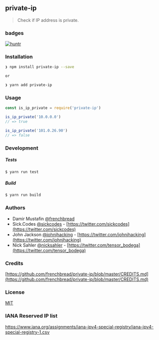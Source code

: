 private-ip
--

> Check if IP address is private.

### badges

[![huntr](https://cdn.huntr.dev/huntr_security_badge_mono.svg)](https://huntr.dev)

### Installation

```bash
❯ npm install private-ip --save

or

❯ yarn add private-ip
```

### Usage

```js
const is_ip_private = require('private-ip')

is_ip_private('10.0.0.0')
// => true

is_ip_private('101.0.26.90')
// => false

```

### Development

##### Tests

```bash
$ yarn run test
```

##### Build

```bash
$ yarn run build
```

### Authors

- Damir Mustafin [@frenchbread](https://github.com/frenchbread)
- Sick.Codes [@sickcodes](https://github.com/sickcodes) - [https://twitter.com/sickcodes](https://twitter.com/sickcodes)
- John Jackson [@johnjhacking](https://github.com/johnjhacking) - [https://twitter.com/johnjhacking](https://twitter.com/johnjhacking)
- Nick Sahler [@nicksahler](https://github.com/nicksahler) - [https://twitter.com/tensor_bodega](https://twitter.com/tensor_bodega)

### Credits

[https://github.com/frenchbread/private-ip/blob/master/CREDITS.md](https://github.com/frenchbread/private-ip/blob/master/CREDITS.md)

### License
[MIT](https://github.com/frenchbread/private-ip/blob/master/LICENSE)

### IANA Reserved IP list

https://www.iana.org/assignments/iana-ipv4-special-registry/iana-ipv4-special-registry-1.csv

